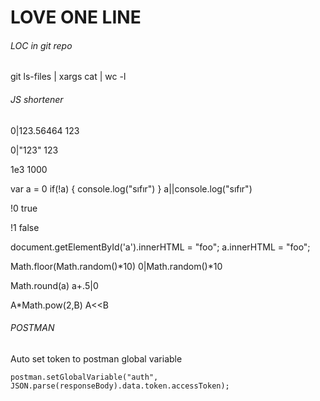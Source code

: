 # LOVE ONE LINE
###### LOC in git repo
git ls-files | xargs cat | wc -l

###### JS shortener
0|123.56464
123

0|"123"
123

1e3
1000

var a = 0
if(!a) { console.log("sıfır") }
a||console.log("sıfır")

!0
true

!1
false

document.getElementById('a').innerHTML = "foo";
a.innerHTML = "foo";

Math.floor(Math.random()*10)
0|Math.random()*10

Math.round(a)
a+.5|0

A*Math.pow(2,B)
A<<B

###### POSTMAN
Auto set token to postman global variable

```postman.setGlobalVariable("auth", JSON.parse(responseBody).data.token.accessToken);```
